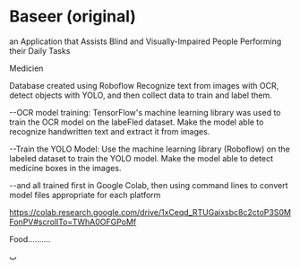 # Baseer  (original) 
an Application that Assists Blind and Visually-Impaired People Performing   their Daily Tasks 

Medicien 

Database created using Roboflow
Recognize text from images with OCR, detect objects with YOLO, and then collect data to train and label them.

--OCR model training: TensorFlow's machine learning library was used to train the OCR model on the labeFled dataset. Make the model able to recognize handwritten text and extract it from images.

--Train the YOLO Model: Use the machine learning library (Roboflow) on the labeled dataset to train the YOLO model. Make the model able to detect medicine boxes in the images.

--and all trained first in Google Colab, then using command lines to convert model files appropriate for each platform

https://colab.research.google.com/drive/1xCeqd_RTUGaixsbc8c2ctoP3S0MFonPV#scrollTo=TWhA0OFGPoMf

Food..........

ب
